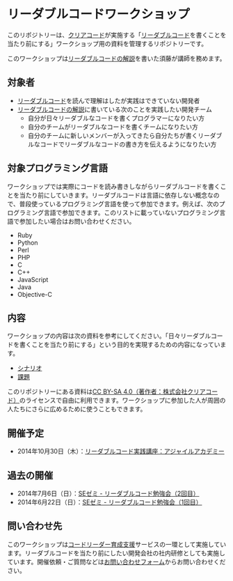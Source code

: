 # リーダブルコードワークショップ

このリポジトリーは、[クリアコード](http://www.clear-code.com/)が実施する「[リーダブルコード](http://www.amazon.co.jp/dp/4873115655)を書くことを当たり前にする」ワークショップ用の資料を管理するリポジトリーです。

このワークショップは[リーダブルコードの解説](http://www.clear-code.com/blog/2012/6/11.html)を書いた須藤が講師を務めます。

## 対象者

  * [リーダブルコード](http://www.amazon.co.jp/dp/4873115655)を読んで理解はしたが実践はできていない開発者
  * [リーダブルコードの解説](http://www.clear-code.com/blog/2012/6/11.html)に書いている次のことを実践したい開発チーム
    * 自分が日々リーダブルなコードを書くプログラマーになりたい方
    * 自分のチームがリーダブルなコードを書くチームになりたい方
    * 自分のチームに新しいメンバーが入ってきたら自分たちが書くリーダブルなコードでリーダブルなコードの書き方を伝えるようになりたい方

## 対象プログラミング言語

ワークショップでは実際にコードを読み書きしながらリーダブルコードを書くことを当たり前にしていきます。リーダブルコードは言語に依存しない概念なので、普段使っているプログラミング言語を使って参加できます。例えば、次のプログラミング言語で参加できます。このリストに載っていないプログラミング言語で参加したい場合はお問い合わせください。

  * Ruby
  * Python
  * Perl
  * PHP
  * C
  * C++
  * JavaScript
  * Java
  * Objective-C

## 内容

ワークショップの内容は次の資料を参考にしてください。「日々リーダブルコードを書くことを当たり前にする」という目的を実現するための内容になっています。

  * [シナリオ](scenario.md)
  * [課題](task.md)

このリポジトリーにある資料は[CC BY-SA 4.0（著作者：株式会社クリアコード）](LICENSE)のライセンスで自由に利用できます。ワークショップに参加した人が周囲の人たちにさらに広めるために使うこともできます。

## 開催予定

  * 2014年10月30日（木）：[リーダブルコード実践講座：アジャイルアカデミー](http://event.shoeisha.jp/aa/20141030/)

## 過去の開催

  * 2014年7月6日（日）：[SEゼミ - リーダブルコード勉強会（2回目）](http://www.clear-code.com/blog/2014/7/7.html)
  * 2014年6月22日（日）：[SEゼミ - リーダブルコード勉強会（1回目）](http://www.clear-code.com/blog/2014/6/23.html)

## 問い合わせ先

このワークショップは[コードリーダー育成支援](http://www.clear-code.com/services/code-reader/)サービスの一環として実施しています。リーダブルコードを当たり前にしたい開発会社の社内研修としても実施しています。開催依頼・ご質問などは[お問い合わせフォーム](http://www.clear-code.com/contact/?type=code-reader)からお問い合わせください。
